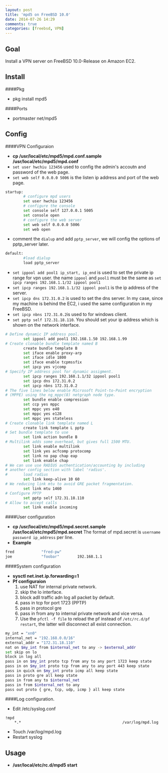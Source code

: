 ```yaml
---
layout: post
title: 'mpd5 on FreeBSD 10.0'
date: 2014-07-26 14:29
comments: true
categories: [freebsd, VPN]
---
```

Goal
----
Install a VPN server on FreeBSD 10.0-Release on Amazon EC2.

<!--more-->

Install
-------
####Pkg
- pkg install mpd5  

####Ports
- portmaster net/mpd5

Config
------
####VPN Configuraion
- **cp /usr/local/etc/mpd5/mpd.conf.sample /usr/local/etc/mpd5/mpd.conf**
- `set user hwchiu 123456` used to config the admin's accoutn and password of the web page.
- `set web self 0.0.0.0 5006` is the listen ip address and port of the web page.

``` sh
startup:
        # configure mpd users
        set user hwchiu 123456  
        # configure the console
        set console self 127.0.0.1 5005
        set console open
        # configure the web server
        set web self 0.0.0.0 5006  
        set web open
```

- comment the `dialup` and add `pptp_server`, we will config the options of pptp_server later.

``` sh
default:
        #load dialup
        load pptp_server
```

- `set ippool add pool1 ip_start, ip_end` is used to set the private ip range for vpn user. the name `ippool` and `pool1` must be the same as `set ipcp ranges 192.168.1.1/32 ippool pool1`
- `set ipcp ranges 192.168.1.1/32 ippool pool1` is the ip address of the server.
- `set ipcp dns 172.31.0.2` is used to set the dns server. In my case, since my machine is behind the EC2, i used the same configuration in my FreeBSD.
- `set ipcp nbns 172.31.0.2`is used to for windows client.
- `set pptp self 172.31.18.110`. You should set your ip address which is shown on the network interface.
``` sh
# Define dynamic IP address pool.
        set ippool add pool1 192.168.1.50 192.168.1.99
# Create clonable bundle template named B
        create bundle template B
        set iface enable proxy-arp
        set iface idle 1800
        set iface enable tcpmssfix
        set ipcp yes vjcomp
# Specify IP address pool for dynamic assigment.
        set ipcp ranges 192.168.1.1/32 ippool pool1
        set ipcp dns 172.31.0.2
        set ipcp nbns 172.31.0.2
# The five lines below enable Microsoft Point-to-Point encryption
# (MPPE) using the ng_mppc(8) netgraph node type.
        set bundle enable compression
        set ccp yes mppc
        set mppc yes e40
        set mppc yes e128
        set mppc yes stateless
# Create clonable link template named L
        create link template L pptp
# Set bundle template to use
        set link action bundle B
# Multilink adds some overhead, but gives full 1500 MTU.
        set link enable multilink
        set link yes acfcomp protocomp
        set link no pap chap eap
        set link enable chap
# We can use use RADIUS authentication/accounting by including
# another config section with label 'radius'.
#       load radius
        set link keep-alive 10 60
# We reducing link mtu to avoid GRE packet fragmentation.
        set link mtu 1460
# Configure PPTP
        set pptp self 172.31.18.110
# Allow to accept calls
        set link enable incoming
```

####User configuration
- **cp /usr/local/etc/mpd5/mpd.secret.sample  /usr/local/etc/mpd5/mpd.secret**
The format of mpd.secret is `username password ip_address` per line.  
- **Example**

``` sh
fred            "fred-pw"
joe             "foobar"        192.168.1.1
```

####System configuration
- **sysctl net.inet.ip.forwarding=1**
- **Pf configuraion**
	1. use NAT for internal private network.
  2. skip the lo interface.
  3. block adll traffic adn log all packet by default.
  4. pass in tcp for port 1723 (PPTP)
  5. pass in protocol gre
  6. pass in from any to internal private network and vice versa.
  7. Use the `pfctl -f file` to reload the pf instead of `/etc/rc.d/pf restart`, the latter will disconnect all exist connection.
``` sh
my_int = "xn0"
internal_net = "192.168.0.0/16"
external_addr = "172.31.18.110"
nat on $my_int from $internal_net to any -> $external_addr 
set skip on lo    
block in log all  
pass in on $my_int proto tcp from any to any port 1723 keep state
pass in on $my_int proto tcp from any to any port 443 keep state
pass in quick on $my_int proto icmp all keep state
pass in proto gre all keep state
pass in from any to $internal_net
pass in from $internal_net to any
pass out proto { gre, tcp, udp, icmp } all keep state
```

####Log configuration.
- Edit /etc/syslog.conf
```
!mpd
	*.*                                             /var/log/mpd.log
```
- Touch /var/log/mpd.log
- Restart syslog

Usage
-----
- **/usr/local/etc/rc.d/mpd5 start**
